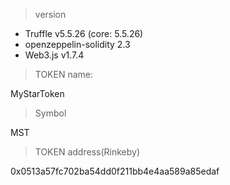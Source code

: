 > version

- Truffle v5.5.26 (core: 5.5.26)
- openzeppelin-solidity 2.3
- Web3.js v1.7.4


> TOKEN name:

MyStarToken

> Symbol

MST

> TOKEN  address(Rinkeby)

0x0513a57fc702ba54dd0f211bb4e4aa589a85edaf